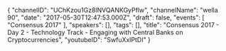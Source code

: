 {
    "channelID": "UChKzou1Gz8lNVQANKGyPflw",
    "channelName": "wella 90",
    "date": "2017-05-30T12:47:53.000Z",
    "draft": false,
    "events": [
        "Consensus 2017"
    ],
    "speakers": [],
    "tags": [],
    "title": "Consensus 2017 - Day 2 - Technology Track - Engaging with Central Banks on Cryptocurrencies",
    "youtubeID": "SwfuXxlPtDI"
}